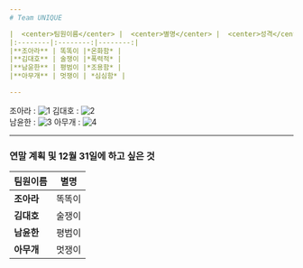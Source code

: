 ```yaml
---
# Team UNIQUE

|  <center>팀원이름</center> |  <center>별명</center> |  <center>성격</center> |
|:--------|:--------:|--------:|
|**조아라** | 똑똑이 |*온화함* |
|**김대호** | 술쟁이 |*폭력적* |
|**남윤한** | 평범이 |*조용함* |
|**아무개** | 멋쟁이 | *심심함* |

---
```

조아라 : ![1](https://user-images.githubusercontent.com/15644244/50468650-5e44a680-09ec-11e9-8732-8c885effb9aa.PNG)
김대호 : ![2](https://user-images.githubusercontent.com/15644244/50468746-bbd8f300-09ec-11e9-8ed3-c26c2580d778.PNG)
<br />
남윤한 : ![3](https://user-images.githubusercontent.com/15644244/50468760-c98e7880-09ec-11e9-8a43-fcdeee868b13.PNG)
아무개 : ![4](https://user-images.githubusercontent.com/15644244/50468773-d7dc9480-09ec-11e9-92b6-25949368fc50.PNG)


---
### 연말 계획 및 12월 31일에 하고 싶은 것

|  <center>팀원이름</center> |  <center>별명</center> |
|:--------|:--------:|
|**조아라** | 똑똑이 |
|**김대호** | 술쟁이 |
|**남윤한** | 평범이 |
|**아무개** | 멋쟁이 |
